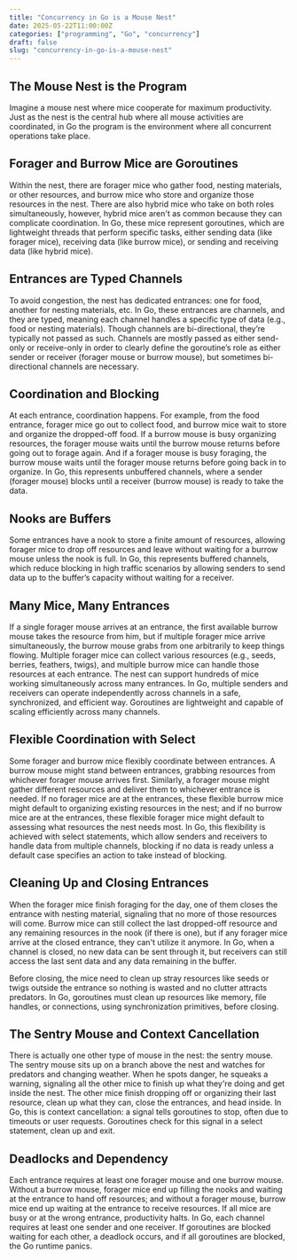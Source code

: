 ```yaml
---
title: "Concurrency in Go is a Mouse Nest"
date: 2025-05-22T11:00:00Z
categories: ["programming", "Go", "concurrency"]
draft: false
slug: "concurrency-in-go-is-a-mouse-nest"
---
```


## The Mouse Nest is the Program

Imagine a mouse nest where mice cooperate for maximum productivity. Just as the nest is the central hub where all mouse activities are coordinated, in Go the program is the environment where all concurrent operations take place.

## Forager and Burrow Mice are Goroutines

Within the nest, there are forager mice who gather food, nesting materials, or other resources, and burrow mice who store and organize those resources in the nest. There are also hybrid mice who take on both roles simultaneously, however, hybrid mice aren't as common because they can complicate coordination. In Go, these mice represent goroutines, which are lightweight threads that perform specific tasks, either sending data (like forager mice), receiving data (like burrow mice), or sending and receiving data (like hybrid mice).

## Entrances are Typed Channels

To avoid congestion, the nest has dedicated entrances: one for food, another for nesting materials, etc. In Go, these entrances are channels, and they are typed, meaning each channel handles a specific type of data (e.g., food or nesting materials). Though channels are bi-directional, they’re typically not passed as such. Channels are mostly passed as either send-only or receive-only in order to clearly define the goroutine’s role as either sender or receiver (forager mouse or burrow mouse), but sometimes bi-directional channels are necessary.

## Coordination and Blocking

At each entrance, coordination happens. For example, from the food entrance, forager mice go out to collect food, and burrow mice wait to store and organize the dropped-off food. If a burrow mouse is busy organizing resources, the forager mouse waits until the burrow mouse returns before going out to forage again. And if a forager mouse is busy foraging, the burrow mouse waits until the forager mouse returns before going back in to organize. In Go, this represents unbuffered channels, where a sender (forager mouse) blocks until a receiver (burrow mouse) is ready to take the data.

## Nooks are Buffers

Some entrances have a nook to store a finite amount of resources, allowing forager mice to drop off resources and leave without waiting for a burrow mouse unless the nook is full. In Go, this represents buffered channels, which reduce blocking in high traffic scenarios by allowing senders to send data up to the buffer’s capacity without waiting for a receiver.


## Many Mice, Many Entrances

If a single forager mouse arrives at an entrance, the first available burrow mouse takes the resource from him, but if multiple forager mice arrive simultaneously, the burrow mouse grabs from one arbitrarily to keep things flowing. Multiple forager mice can collect various resources (e.g., seeds, berries, feathers, twigs), and multiple burrow mice can handle those resources at each entrance. The nest can support hundreds of mice working simultaneously across many entrances. In Go, multiple senders and receivers can operate independently across channels in a safe, synchronized, and efficient way. Goroutines are lightweight and capable of scaling efficiently across many channels.

## Flexible Coordination with Select

Some forager and burrow mice flexibly coordinate between entrances. A burrow mouse might stand between entrances, grabbing resources from whichever forager mouse arrives first. Similarly, a forager mouse might gather different resources and deliver them to whichever entrance is needed. If no forager mice are at the entrances, these flexible burrow mice might default to organizing existing resources in the nest; and if no burrow mice are at the entrances, these flexible forager mice might default to assessing what resources the nest needs most. In Go, this flexibility is achieved with select statements, which allow senders and receivers to handle data from multiple channels, blocking if no data is ready unless a default case specifies an action to take instead of blocking.

## Cleaning Up and Closing Entrances

When the forager mice finish foraging for the day, one of them closes the entrance with nesting material, signaling that no more of those resources will come. Burrow mice can still collect the last dropped-off resource and any remaining resources in the nook (if there is one), but if any forager mice arrive at the closed entrance, they can't utilize it anymore. In Go, when a channel is closed, no new data can be sent through it, but receivers can still access the last sent data and any data remaining in the buffer.

Before closing, the mice need to clean up stray resources like seeds or twigs outside the entrance so nothing is wasted and no clutter attracts predators. In Go, goroutines must clean up resources like memory, file handles, or connections, using synchronization primitives, before closing. 

## The Sentry Mouse and Context Cancellation

There is actually one other type of mouse in the nest: the sentry mouse. The sentry mouse sits up on a branch above the nest and watches for predators and changing weather. When he spots danger, he squeaks a warning, signaling all the other mice to finish up what they're doing and get inside the nest. The other mice finish dropping off or organizing their last resource, clean up what they can, close the entrances, and head inside. In Go, this is context cancellation: a signal tells goroutines to stop, often due to timeouts or user requests. Goroutines check for this signal in a select statement, clean up and exit.

## Deadlocks and Dependency

Each entrance requires at least one forager mouse and one burrow mouse. Without a burrow mouse, forager mice end up filling the nooks and waiting at the entrance to hand off resources; and without a forager mouse, burrow mice end up waiting at the entrance to receive resources. If all mice are busy or at the wrong entrance, productivity halts. In Go, each channel requires at least one sender and one receiver. If goroutines are blocked waiting for each other, a deadlock occurs, and if all goroutines are blocked, the Go runtime panics.

